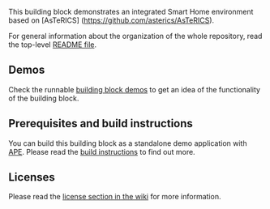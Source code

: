 This building block demonstrates an integrated Smart Home environment based on [AsTeRICS] (https://github.com/asterics/AsTeRICS).

For general information about the organization of the whole repository, read the top-level [README file](https://github.com/asterics/P4AllBuildingBlocks/blob/master/README.md).

## Demos
Check the runnable [building block demos](http://asterics.github.io/AsTeRICS/demos.html) to get an idea of the functionality of the building block.

## Prerequisites and build instructions
You can build this building block as a standalone demo application with [APE](https://github.com/asterics/P4AllBuildingBlocks/wiki/AsTeRICS-Packaging-Environment-(APE)).
Please read the [build instructions](https://github.com/asterics/P4AllBuildingBlocks#building-the-project) to find out more.

## Licenses
Please read the [license section in the wiki](https://github.com/asterics/P4AllBuildingBlocks/wiki#license) for more information.
